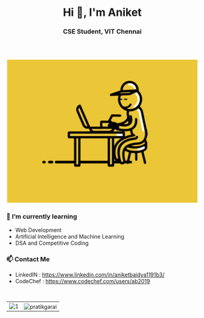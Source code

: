 <h1 align="center">Hi 👋, I'm Aniket</h1>
<h3 align="center">CSE Student, VIT Chennai</h3>
<br><br>

<p align="center">
  <img alt="GIF" src="https://github.com/DEV-AB-03/DEV-AB-03/blob/main/code.gif" width="500px"/>
</p>

### 🌱 I’m currently learning
- Web Development
- Artificial Intelligence and Machine Learning
- DSA and Competitive Coding

### 📫 Contact Me
- LinkedIN : https://www.linkedin.com/in/aniketbaidya1191b3/
- CodeChef : https://www.codechef.com/users/ab2019
<br>
<table>
  <tr>
    <td><img src="https://github-readme-stats.vercel.app/api?username=DEV-AB-03&theme=radical&show_icons=true&include_all_commits=true&count_private=true"  display=block width=100% height=auto alt="1"></td>
    <td><img align="center" src="https://github-readme-streak-stats.herokuapp.com/?user=PratikGarai&theme=radical" alt="pratikgarai" /></td>
   </tr>
</table>
